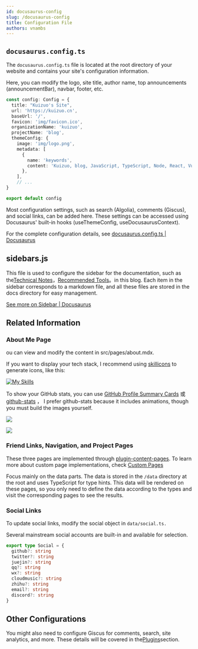 ```yaml
---
id: docusaurus-config
slug: /docusaurus-config
title: Configuration File
authors: vnambs
---
```


## `docusaurus.config.ts`

The `docusaurus.config.ts` file is located at the root directory of your website and contains your site's configuration information.

Here, you can modify the logo, site title, author name, top announcements (announcementBar), navbar, footer, etc.

```typescript title='docusaurus.config.ts' icon='logos:docusaurus'
const config: Config = {
  title: "Kuizuo's Site",
  url: 'https://kuizuo.cn',
  baseUrl: '/',
  favicon: 'img/favicon.ico',
  organizationName: 'kuizuo',
  projectName: 'blog',
  themeConfig: {
    image: 'img/logo.png',
    metadata: [
      {
        name: 'keywords',
        content: 'Kuizuo, blog, JavaScript, TypeScript, Node, React, Vue, web, frontend, backend',
      },
    ],
    // ...
}

export default config
```

Most configuration settings, such as search (Algolia), comments (Giscus), and social links, can be added here. These settings can be accessed using Docusaurus' built-in hooks (useThemeConfig, useDocusaurusContext).

For the complete configuration details, see [docusaurus.config.ts | Docusaurus](https://docusaurus.io/zh-CN/docs/api/docusaurus-config)

## sidebars.js

This file is used to configure the sidebar for the documentation, such as the[Technical Notes](/docs/skill/)，[Recommended Tools](/docs/tools/)。in this blog. Each item in the sidebar corresponds to a markdown file, and all these files are stored in the docs directory for easy management.

[See more on Sidebar | Docusaurus](https://docusaurus.io/zh-CN/docs/sidebar)

## Related Information

### About Me Page

ou can view and modify the content in src/pages/about.mdx.

If you want to display your tech stack, I recommend using [skillicons](https://skillicons.dev/) to generate icons, like this:

[![My Skills](https://skillicons.dev/icons?i=ts,nodejs,vue,nuxt,react,nextjs,tailwind,nestjs,prisma,postgres,redis,supabase,rust,wasm,vscode)](https://skillicons.dev)

To show your GitHub stats, you can use [GitHub Profile Summary Cards](https://github-profile-summary-cards.vercel.app/demo.html) 或 [github-stats](https://github.com/jstrieb/github-stats) ， I prefer github-stats because it includes animations, though you must build the images yourself.

![](https://raw.githubusercontent.com/vnambs/github-stats/master/generated/overview.svg#gh-light-mode-only)

![](https://raw.githubusercontent.com/vnambs/github-stats/master/generated/languages.svg#gh-light-mode-only)

### Friend Links, Navigation, and Project Pages

These three pages are implemented through [plugin-content-pages](https://docusaurus.io/zh-CN/docs/api/plugins/@docusaurus/plugin-content-pages). To learn more about custom page implementations, check [Custom Pages](/docs/docusaurus-style#custom-pages)

Focus mainly on the data parts. The data is stored in the `/data` directory at the root and uses TypeScript for type hints. This data will be rendered on these pages, so you only need to define the data according to the types and visit the corresponding pages to see the results.


### Social Links

To update social links, modify the social object in `data/social.ts.`

Several mainstream social accounts are built-in and available for selection.

```typescript title='social.ts' icon='logos:typescript-icon'
export type Social = {
  github?: string
  twitter?: string
  juejin?: string
  qq?: string
  wx?: string
  cloudmusic?: string
  zhihu?: string
  email?: string
  discord?: string
}

```

## Other Configurations

You might also need to configure Giscus for comments, search, site analytics, and more. These details will be covered in the[Plugins](/docs/docusaurus-plugin)section.

